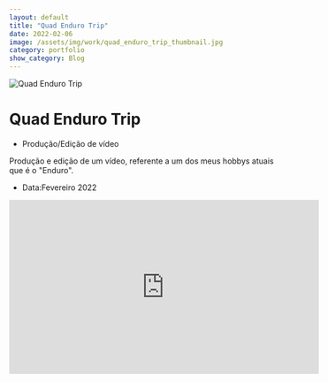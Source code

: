```yaml
---
layout: default
title: "Quad Enduro Trip"
date: 2022-02-06
image: /assets/img/work/quad_enduro_trip_thumbnail.jpg
category: portfolio
show_category: Blog
---
```


<div class="main-outer">
    <div class="container-fluid">
        <div class="row">
            <div class="col-md-12">
                <div class="title-image"><img src="{{ "/assets/img/work/quad_enduro_trip.jpg" | prepend: site.baseurl }}" alt="Quad Enduro Trip"></div>
            </div>
        </div>
        <div class="row">
            <div class="col-md-9">
                <div class="description">
                    <h1>Quad Enduro Trip</h1>
                    <ul class="categories">
                        <li>Produção/Edição de vídeo</li>
                    </ul>
                    <p>Produção e edição de um vídeo, referente a um dos meus hobbys atuais que é o "Enduro".</p>
                </div>
            </div>
            <div class="col-md-3">
                <div class="details">
                    <ul>
                        <li>Data:<span>Fevereiro 2022</span></li>
                    </ul>
                </div>
            </div>
        </div>
        <div class="row">
            <div class="col-md-12">
                <iframe width="560" height="315" src="https://www.youtube.com/embed/lGdzeBD4xtA" title="YouTube video player" frameborder="0" allow="accelerometer; autoplay; clipboard-write; encrypted-media; gyroscope; picture-in-picture" allowfullscreen></iframe>
            </div>
        </div>
    </div>
</div>

<script>
    function setBodyId() {
        document.body.id = 'project-page';
    }
    
    window.onload = setBodyId;
    window.onresize = setBodyId;
</script>
